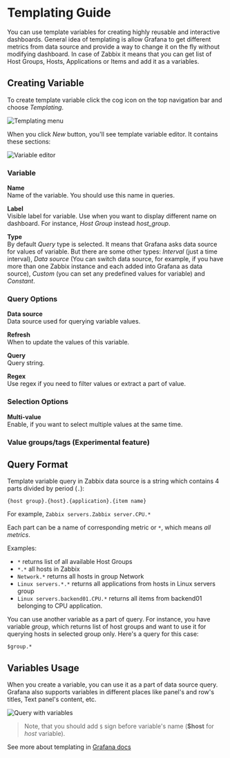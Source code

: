 # Templating Guide
You can use template variables for creating highly reusable and interactive dashboards. General idea of templating is allow Grafana to get different metrics from data source and provide a way to change it on the fly without modifying dashboard. In case of Zabbix it means that you can get list of Host Groups, Hosts, Applications or Items and add it as a variables.

## Creating Variable
To create template variable click the cog icon on the top navigation bar and choose _Templating_.

![Templating menu](../img/templating-menu.png)

When you click _New_ button, you'll see template variable editor. It contains these sections:

![Variable editor](../img/templating-variable_editor.png)

### Variable

**Name**  
Name of the variable. You should use this name in queries.

**Label**  
Visible label for variable. Use when you want to display different name on dashboard. For instance, _Host Group_ instead *host_group*.

**Type**  
By default _Query_ type is selected. It means that Grafana asks data source for values of variable. But there are some other types: _Interval_ (just a time interval), _Data source_ (You can switch data source, for example, if you have more than one Zabbix instance and each added into Grafana as data source), _Custom_ (you can set any predefined values for variable) and _Constant_.

### Query Options

**Data source**  
Data source used for querying variable values.

**Refresh**  
When to update the values of this variable.

**Query**  
Query string.

**Regex**  
Use regex if you need to filter values or extract a part of value.

### Selection Options

**Multi-value**  
Enable, if you want to select multiple values at the same time.

### Value groups/tags (Experimental feature)

## Query Format
Template variable query in Zabbix data source is a string which contains 4 parts divided by period (`.`):
```
{host group}.{host}.{application}.{item name}
```
For example, `Zabbix servers.Zabbix server.CPU.*`

Each part can be a name of corresponding metric or `*`, which means _all metrics_.

Examples:

 - `*` returns list of all available Host Groups
 - `*.*` all hosts in Zabbix
 - `Network.*` returns all hosts in group Network
 - `Linux servers.*.*` returns all applications from hosts in Linux servers group
 - `Linux servers.backend01.CPU.*` returns all items from backend01 belonging to CPU application.

You can use another variable as a part of query. For instance, you have variable _group_, which returns list of host groups and want to use it for querying hosts in selected group only. Here's a query for this case:
```
$group.*
```

## Variables Usage

When you create a variable, you can use it as a part of data source query. Grafana also supports variables in different places like panel's and row's titles, Text panel's content, etc.

![Query with variables](../img/templating-query_with_variables.png)

> Note, that you should add `$` sign before variable's name (**$host** for _host_ variable).

See more about templating in [Grafana docs](http://docs.grafana.org/reference/templating)
